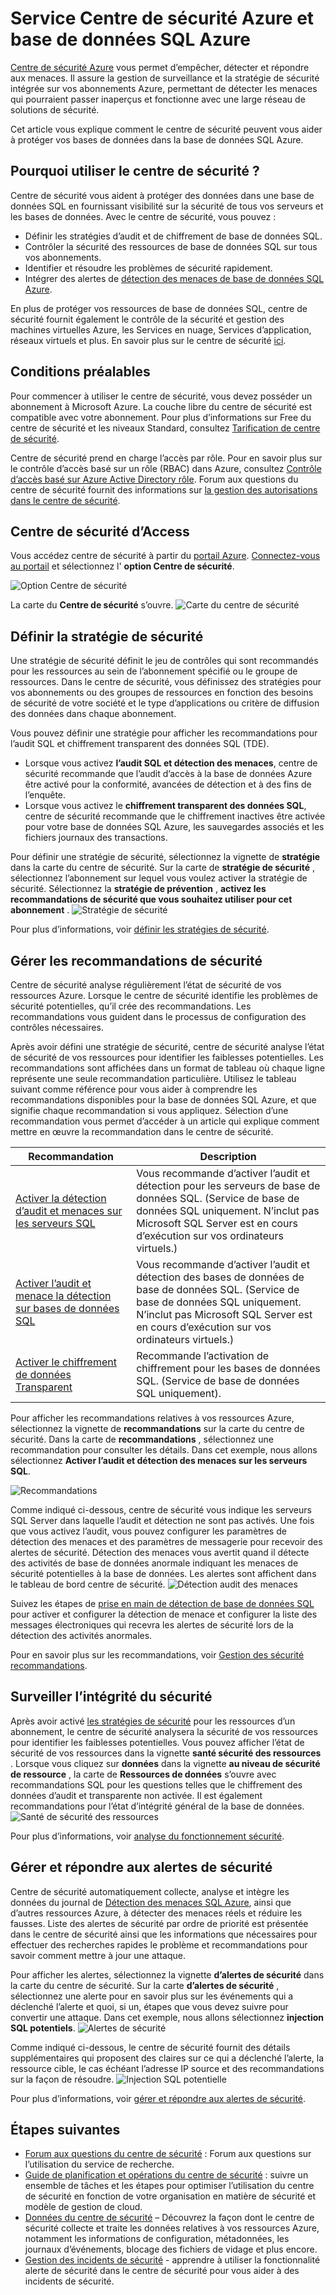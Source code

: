 <properties
   pageTitle="Service Centre de sécurité Azure et base de données SQL Azure | Microsoft Azure"
   description="Cet article vous explique comment le centre de sécurité peuvent vous aider à protéger vos bases de données dans la base de données SQL Azure."
   services="sql-database"
   documentationCenter="na"
   authors="TerryLanfear"
   manager="MBaldwin"
   editor=""/>

<tags
   ms.service="security-center"
   ms.devlang="na"
   ms.topic="article"
   ms.tgt_pltfrm="na"
   ms.workload="na"
   ms.date="10/18/2016"
   ms.author="terrylan"/>

# <a name="azure-security-center-and-azure-sql-database-service"></a>Service Centre de sécurité Azure et base de données SQL Azure

[Centre de sécurité Azure](https://azure.microsoft.com/documentation/services/security-center/) vous permet d’empêcher, détecter et répondre aux menaces. Il assure la gestion de surveillance et la stratégie de sécurité intégrée sur vos abonnements Azure, permettant de détecter les menaces qui pourraient passer inaperçus et fonctionne avec une large réseau de solutions de sécurité.

Cet article vous explique comment le centre de sécurité peuvent vous aider à protéger vos bases de données dans la base de données SQL Azure.

## <a name="why-use-security-center"></a>Pourquoi utiliser le centre de sécurité ?

Centre de sécurité vous aident à protéger des données dans une base de données SQL en fournissant visibilité sur la sécurité de tous vos serveurs et les bases de données. Avec le centre de sécurité, vous pouvez :

- Définir les stratégies d’audit et de chiffrement de base de données SQL.
- Contrôler la sécurité des ressources de base de données SQL sur tous vos abonnements.
- Identifier et résoudre les problèmes de sécurité rapidement.
- Intégrer des alertes de [détection des menaces de base de données SQL Azure](../sql-database/sql-database-threat-detection-get-started.md).

En plus de protéger vos ressources de base de données SQL, centre de sécurité fournit également le contrôle de la sécurité et gestion des machines virtuelles Azure, les Services en nuage, Services d’application, réseaux virtuels et plus. En savoir plus sur le centre de sécurité [ici](security-center-intro.md).

## <a name="prerequisites"></a>Conditions préalables

Pour commencer à utiliser le centre de sécurité, vous devez posséder un abonnement à Microsoft Azure. La couche libre du centre de sécurité est compatible avec votre abonnement. Pour plus d’informations sur Free du centre de sécurité et les niveaux Standard, consultez [Tarification de centre de sécurité](https://azure.microsoft.com/pricing/details/security-center/).

Centre de sécurité prend en charge l’accès par rôle. Pour en savoir plus sur le contrôle d’accès basé sur un rôle (RBAC) dans Azure, consultez [Contrôle d’accès basé sur Azure Active Directory rôle](../active-directory/role-based-access-control-configure.md). Forum aux questions du centre de sécurité fournit des informations sur [la gestion des autorisations dans le centre de sécurité](security-center-faq.md#how-are-permissions-handled-in-azure-security-center).

## <a name="access-security-center"></a>Centre de sécurité d’Access

Vous accédez centre de sécurité à partir du [portail Azure](https://azure.microsoft.com/features/azure-portal/). [Connectez-vous au portail](https://portal.azure.com/) et sélectionnez l' **option Centre de sécurité**.

![Option Centre de sécurité][1]

La carte du **Centre de sécurité** s’ouvre.
![Carte du centre de sécurité][2]

## <a name="set-security-policy"></a>Définir la stratégie de sécurité

Une stratégie de sécurité définit le jeu de contrôles qui sont recommandés pour les ressources au sein de l’abonnement spécifié ou le groupe de ressources. Dans le centre de sécurité, vous définissez des stratégies pour vos abonnements ou des groupes de ressources en fonction des besoins de sécurité de votre société et le type d’applications ou critère de diffusion des données dans chaque abonnement.

Vous pouvez définir une stratégie pour afficher les recommandations pour l’audit SQL et chiffrement transparent des données SQL (TDE).

- Lorsque vous activez **l’audit SQL et détection des menaces**, centre de sécurité recommande que l’audit d’accès à la base de données Azure être activé pour la conformité, avancées de détection et à des fins de l’enquête.
- Lorsque vous activez le **chiffrement transparent des données SQL**, centre de sécurité recommande que le chiffrement inactives être activée pour votre base de données SQL Azure, les sauvegardes associés et les fichiers journaux des transactions.

Pour définir une stratégie de sécurité, sélectionnez la vignette de **stratégie** dans la carte du centre de sécurité. Sur la carte de **stratégie de sécurité** , sélectionnez l’abonnement sur lequel vous voulez activer la stratégie de sécurité. Sélectionnez la **stratégie de prévention** , **activez les recommandations de sécurité que vous souhaitez utiliser pour cet abonnement** .
![Stratégie de sécurité][3]

Pour plus d’informations, voir [définir les stratégies de sécurité](security-center-policies.md).

## <a name="manage-security-recommendation"></a>Gérer les recommandations de sécurité

Centre de sécurité analyse régulièrement l’état de sécurité de vos ressources Azure. Lorsque le centre de sécurité identifie les problèmes de sécurité potentielles, qu’il crée des recommandations. Les recommandations vous guident dans le processus de configuration des contrôles nécessaires.

Après avoir défini une stratégie de sécurité, centre de sécurité analyse l’état de sécurité de vos ressources pour identifier les faiblesses potentielles. Les recommandations sont affichées dans un format de tableau où chaque ligne représente une seule recommandation particulière. Utilisez le tableau suivant comme référence pour vous aider à comprendre les recommandations disponibles pour la base de données SQL Azure, et que signifie chaque recommandation si vous appliquez. Sélection d’une recommandation vous permet d’accéder à un article qui explique comment mettre en œuvre la recommandation dans le centre de sécurité.

| Recommandation | Description |
| ----- | ----- |
| [Activer la détection d’audit et menaces sur les serveurs SQL](security-center-enable-auditing-on-sql-servers.md) | Vous recommande d’activer l’audit et détection pour les serveurs de base de données SQL. (Service de base de données SQL uniquement. N’inclut pas Microsoft SQL Server est en cours d’exécution sur vos ordinateurs virtuels.) |
| [Activer l’audit et menace la détection sur bases de données SQL](security-center-enable-auditing-on-sql-databases.md) | Vous recommande d’activer l’audit et détection des bases de données de base de données SQL. (Service de base de données SQL uniquement. N’inclut pas Microsoft SQL Server est en cours d’exécution sur vos ordinateurs virtuels.) |
| [Activer le chiffrement de données Transparent](security-center-enable-transparent-data-encryption.md) | Recommande l’activation de chiffrement pour les bases de données SQL. (Service de base de données SQL uniquement). |

Pour afficher les recommandations relatives à vos ressources Azure, sélectionnez la vignette de **recommandations** sur la carte du centre de sécurité. Dans la carte de **recommandations** , sélectionnez une recommandation pour consulter les détails. Dans cet exemple, nous allons sélectionnez **Activer l’audit et détection des menaces sur les serveurs SQL**.

![Recommandations][4]

Comme indiqué ci-dessous, centre de sécurité vous indique les serveurs SQL Server dans laquelle l’audit et détection ne sont pas activés. Une fois que vous activez l’audit, vous pouvez configurer les paramètres de détection des menaces et des paramètres de messagerie pour recevoir des alertes de sécurité. Détection des menaces vous avertit quand il détecte des activités de base de données anormale indiquant les menaces de sécurité potentielles à la base de données. Les alertes sont affichent dans le tableau de bord centre de sécurité.
![Détection audit des menaces][5]

Suivez les étapes de [prise en main de détection de base de données SQL](../sql-database/sql-database-threat-detection-get-started.md) pour activer et configurer la détection de menace et configurer la liste des messages électroniques qui recevra les alertes de sécurité lors de la détection des activités anormales.

Pour en savoir plus sur les recommandations, voir [Gestion des sécurité recommandations](security-center-recommendations.md).

## <a name="monitor-security-health"></a>Surveiller l’intégrité du sécurité

Après avoir activé [les stratégies de sécurité](security-center-policies.md) pour les ressources d’un abonnement, le centre de sécurité analysera la sécurité de vos ressources pour identifier les faiblesses potentielles.  Vous pouvez afficher l’état de sécurité de vos ressources dans la vignette **santé sécurité des ressources** . Lorsque vous cliquez sur **données** dans la vignette **au niveau de sécurité de ressource** , la carte de **Ressources de données** s’ouvre avec recommandations SQL pour les questions telles que le chiffrement des données d’audit et transparente non activée. Il est également recommandations pour l’état d’intégrité général de la base de données.
![Santé de sécurité des ressources][6]

Pour plus d’informations, voir [analyse du fonctionnement sécurité](security-center-monitoring.md).

## <a name="manage-and-respond-to-security-alerts"></a>Gérer et répondre aux alertes de sécurité

Centre de sécurité automatiquement collecte, analyse et intègre les données du journal de [Détection des menaces SQL Azure](../sql-database/sql-database-threat-detection-get-started.md), ainsi que d’autres ressources Azure, à détecter des menaces réels et réduire les fausses. Liste des alertes de sécurité par ordre de priorité est présentée dans le centre de sécurité ainsi que les informations que nécessaires pour effectuer des recherches rapides le problème et recommandations pour savoir comment mettre à jour une attaque.

Pour afficher les alertes, sélectionnez la vignette **d’alertes de sécurité** dans la carte du centre de sécurité. Sur la carte **d’alertes de sécurité** , sélectionnez une alerte pour en savoir plus sur les événements qui a déclenché l’alerte et quoi, si un, étapes que vous devez suivre pour convertir une attaque. Dans cet exemple, nous allons sélectionnez **injection SQL potentiels**.
![Alertes de sécurité][7]

Comme indiqué ci-dessous, le centre de sécurité fournit des détails supplémentaires qui proposent des claires sur ce qui a déclenché l’alerte, la ressource cible, le cas échéant l’adresse IP source et des recommandations sur la façon de résoudre.
![Injection SQL potentielle][8]

Pour plus d’informations, voir [gérer et répondre aux alertes de sécurité](security-center-managing-and-responding-alerts.md).

## <a name="next-steps"></a>Étapes suivantes

- [Forum aux questions du centre de sécurité](security-center-faq.md) : Forum aux questions sur l’utilisation du service de recherche.
- [Guide de planification et opérations du centre de sécurité](security-center-planning-and-operations-guide.md) : suivre un ensemble de tâches et les étapes pour optimiser l’utilisation du centre de sécurité en fonction de votre organisation en matière de sécurité et modèle de gestion de cloud.
- [Données du centre de sécurité](security-center-data-security.md) – Découvrez la façon dont le centre de sécurité collecte et traite les données relatives à vos ressources Azure, notamment les informations de configuration, métadonnées, les journaux d’événements, blocage des fichiers de vidage et plus encore.
- [Gestion des incidents de sécurité](security-center-incident.md) - apprendre à utiliser la fonctionnalité alerte de sécurité dans le centre de sécurité pour vous aider à des incidents de sécurité.

<!--Image references-->
[1]: ./media/security-center-sql-database/security-center.png
[2]: ./media/security-center-sql-database/security-center-blade.png
[3]: ./media/security-center-sql-database/security-policy.png
[4]: ./media/security-center-sql-database/recommendation.png
[5]: ./media/security-center-sql-database/turn-on-auditing.png
[6]: ./media/security-center-sql-database/monitor-health.png
[7]: ./media/security-center-sql-database/alert.png
[8]: ./media/security-center-sql-database/sql-injection.png
